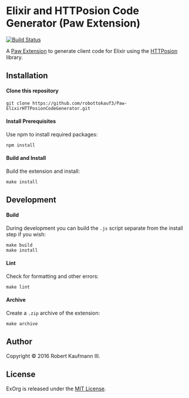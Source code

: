 Elixir and HTTPosion Code Generator (Paw Extension)
===================================================

[![Build Status](https://travis-ci.org/robottokauf3/Paw-ElixirHTTPosionCodeGenerator.svg?branch=master)](https://travis-ci.org/robottokauf3/Paw-ElixirHTTPosionCodeGenerator)

A [Paw Extension](https://paw.cloud/extensions/) to generate client code for Elixir using the [HTTPosion](https://github.com/edgurgel/httpoison) library.

## Installation

#### Clone this repository

```shell
git clone https://github.com/robottokauf3/Paw-ElixirHTTPosionCodeGenerator.git
```

#### Install Prerequisites

Use npm to install required packages:

```shell
npm install
```

#### Build and Install

Build the extension and install:

```shell
make install
```

## Development

#### Build

During development you can build the `.js` script separate from the install step if you wish:

```shell
make build
make install
```

#### Lint

Check for formatting and other errors:

```shell
make lint
```

#### Archive

Create a `.zip` archive of the extension:

```shell
make archive
```

## Author

Copyright © 2016 Robert Kaufmann III.

## License

ExOrg is released under the [MIT License](LICENSE.md).
